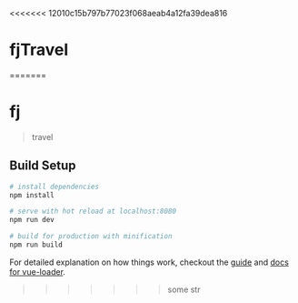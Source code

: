 <<<<<<< 12010c15b797b77023f068aeab4a12fa39dea816
# fjTravel
=======
# fj

> travel

## Build Setup

``` bash
# install dependencies
npm install

# serve with hot reload at localhost:8080
npm run dev

# build for production with minification
npm run build
```

For detailed explanation on how things work, checkout the [guide](http://vuejs-templates.github.io/webpack/) and [docs for vue-loader](http://vuejs.github.io/vue-loader).
>>>>>>> some str
